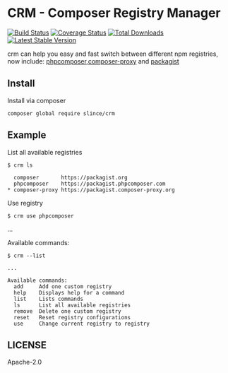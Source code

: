 # CRM - Composer Registry Manager

[![Build Status](https://img.shields.io/travis/slince/crm/master.svg?style=flat-square)](https://travis-ci.org/slince/crm)
[![Coverage Status](https://img.shields.io/codecov/c/github/slince/crm.svg?style=flat-square)](https://codecov.io/github/slince/crm)
[![Total Downloads](https://img.shields.io/packagist/dt/slince/crm.svg?style=flat-square)](https://packagist.org/packages/slince/crm)
[![Latest Stable Version](https://img.shields.io/packagist/v/slince/crm.svg?style=flat-square&label=stable)](https://packagist.org/packages/slince/crm)

crm can help you easy and fast switch between different npm registries, now include: [phpcomposer](http://www.phpcomposer.com/),[composer-proxy](https://www.composer-proxy.org/) 
and [packagist](https://packagist.org/)


## Install

Install via composer
```
composer global require slince/crm
```

## Example

List all available registries

```
$ crm ls

  composer       https://packagist.org
  phpcomposer    https://packagist.phpcomposer.com
* composer-proxy https://packagist.composer-proxy.org

```

Use registry

```
$ crm use phpcomposer

```

...

Available commands:

```
$ crm --list

...

Available commands:
  add     Add one custom registry
  help    Displays help for a command
  list    Lists commands
  ls      List all available registries
  remove  Delete one custom registry
  reset   Reset registry configurations
  use     Change current registry to registry
```

## LICENSE

Apache-2.0
